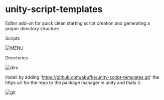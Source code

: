 # unity-script-templates
Editor add-on for quick clean starting script creation and generating a proper directory structure

Scripts

![MENU](https://user-images.githubusercontent.com/3680601/194470733-5ab3cb26-3f40-4bd2-a116-58cd125c74bf.png)


Directories 

![dirs](https://user-images.githubusercontent.com/3680601/194470743-018939bc-2015-4b17-83fe-17b6de79791b.png)


Install by adding 'https://github.com/abuffie/unity-script-templates.git'
the https url for the repo to the package manager in unity and thats it.

![git](https://user-images.githubusercontent.com/3680601/194472080-ae502894-8bb8-48e3-8835-172e05aca878.png)
